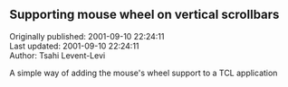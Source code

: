 ## Supporting mouse wheel on vertical scrollbars  
Originally published: 2001-09-10 22:24:11  
Last updated: 2001-09-10 22:24:11  
Author: Tsahi Levent-Levi  
  
A simple way of adding the mouse's wheel support to a TCL application